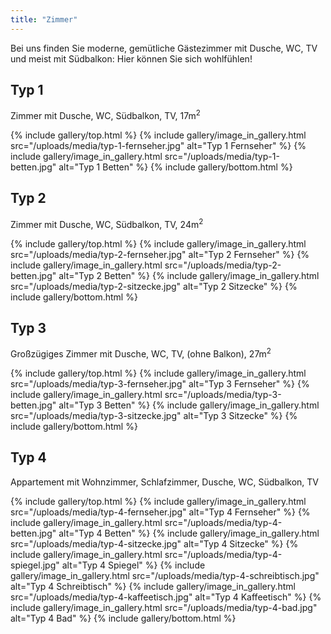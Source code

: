 ```yaml
---
title: "Zimmer"
---
```


Bei uns finden Sie moderne, gemütliche Gästezimmer mit Dusche, WC, TV
und meist mit Südbalkon: Hier können Sie sich wohlfühlen!

## Typ 1

Zimmer mit Dusche, WC, Südbalkon, TV, 17m<sup>2</sup>

{% include gallery/top.html %}
{% include gallery/image_in_gallery.html                                     src="/uploads/media/typ-1-fernseher.jpg"
    alt="Typ 1 Fernseher"
%}
{% include gallery/image_in_gallery.html                                     src="/uploads/media/typ-1-betten.jpg"
    alt="Typ 1 Betten"
%}
{% include gallery/bottom.html %}

## Typ 2

Zimmer mit Dusche, WC, Südbalkon, TV, 24m<sup>2</sup>

{% include gallery/top.html %}
{% include gallery/image_in_gallery.html                                     src="/uploads/media/typ-2-fernseher.jpg"
    alt="Typ 2 Fernseher"
%}
{% include gallery/image_in_gallery.html                                     src="/uploads/media/typ-2-betten.jpg"
    alt="Typ 2 Betten"
%}
{% include gallery/image_in_gallery.html                                     src="/uploads/media/typ-2-sitzecke.jpg"
    alt="Typ 2 Sitzecke"
%}
{% include gallery/bottom.html %}

## Typ 3

Großzügiges Zimmer mit Dusche, WC, TV, (ohne Balkon), 27m<sup>2</sup>

{% include gallery/top.html %}
{% include gallery/image_in_gallery.html                                     src="/uploads/media/typ-3-fernseher.jpg"
    alt="Typ 3 Fernseher"
%}
{% include gallery/image_in_gallery.html                                     src="/uploads/media/typ-3-betten.jpg"
    alt="Typ 3 Betten"
%}
{% include gallery/image_in_gallery.html                                     src="/uploads/media/typ-3-sitzecke.jpg"
    alt="Typ 3 Sitzecke"
%}
{% include gallery/bottom.html %}

## Typ 4

Appartement mit Wohnzimmer, Schlafzimmer, Dusche, WC, Südbalkon, TV

{% include gallery/top.html %}
{% include gallery/image_in_gallery.html                                     src="/uploads/media/typ-4-fernseher.jpg"
    alt="Typ 4 Fernseher"
%}
{% include gallery/image_in_gallery.html                                     src="/uploads/media/typ-4-betten.jpg"
    alt="Typ 4 Betten"
%}
{% include gallery/image_in_gallery.html                                     src="/uploads/media/typ-4-sitzecke.jpg"
    alt="Typ 4 Sitzecke"
%}
{% include gallery/image_in_gallery.html                                     src="/uploads/media/typ-4-spiegel.jpg"
    alt="Typ 4 Spiegel"
%}
{% include gallery/image_in_gallery.html                                     src="/uploads/media/typ-4-schreibtisch.jpg"
    alt="Typ 4 Schreibtisch"
%}
{% include gallery/image_in_gallery.html                                     src="/uploads/media/typ-4-kaffeetisch.jpg"
    alt="Typ 4 Kaffeetisch"
%}
{% include gallery/image_in_gallery.html                                     src="/uploads/media/typ-4-bad.jpg"
    alt="Typ 4 Bad"
%}
{% include gallery/bottom.html %}
